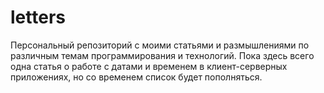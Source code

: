 # letters

Персональный репозиторий с моими статьями и размышлениями по различным темам программирования и технологий. Пока здесь всего одна статья о работе с датами и временем в клиент-серверных приложениях, но со временем список будет пополняться.
